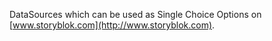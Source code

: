 DataSources which can be used as Single Choice Options on [www.storyblok.com](http://www.storyblok.com).